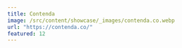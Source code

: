 ```yaml
---
title: Contenda
image: /src/content/showcase/_images/contenda.co.webp
url: "https://contenda.co/"
featured: 12
---
```


